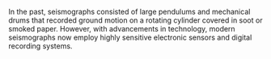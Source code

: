 In the past, seismographs consisted of large pendulums and mechanical drums that recorded ground motion on a rotating cylinder covered in soot or smoked paper. However, with advancements in technology, modern seismographs now employ highly sensitive electronic sensors and digital recording systems.
